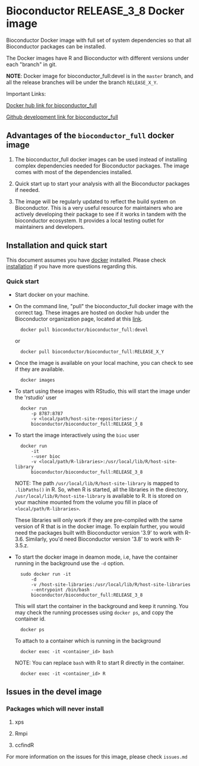 # Bioconductor RELEASE_3_8 Docker image

Bioconductor Docker image with full set of system dependencies so that
all Bioconductor packages can be installed.

The Docker images have R and Bioconductor with different versions
under each "branch" in git.

**NOTE**: Docker image for bioconductor_full:devel is in the `master`
branch, and all the release branches will be under the branch
`RELEASE_X_Y`.

Important Links:

[Docker hub link for bioconductor_full](https://cloud.docker.com/u/bioconductor/repository/registry-1.docker.io/bioconductor/bioconductor_full)

[Github development link for bioconductor_full](https://github.com/Bioconductor/bioconductor_full)

## Advantages of the `bioconductor_full` docker image

1. The bioconductor_full docker images can be used instead of installing
complex dependencies needed for Bioconductor packages. The image comes
with most of the dependencies installed.

1. Quick start up to start your analysis with all the Bioconductor
   packages if needed.

1. The image will be regularly updated to reflect the build system on
   Bioconductor. This is a very useful resource for maintainers who
   are actively developing their package to see if it works in tandem
   with the bioconductor ecosystem. It provides a local testing outlet
   for maintainers and developers.

## Installation and quick start

This document assumes you have [docker](https://www.docker.com/)
installed. Please check
[installation](https://www.docker.com/products/docker-desktop) if you
have more questions regarding this.

### Quick start

* Start docker on your machine.

* On the command line, "pull" the bioconductor_full docker image with
  the correct tag. These images are hosted on docker hub under the
  Bioconductor organization page, located at this [link](https://cloud.docker.com/u/bioconductor/repository/registry-1.docker.io/bioconductor/bioconductor_full).

		docker pull bioconductor/bioconductor_full:devel

	or

		docker pull bioconductor/bioconductor_full:RELEASE_X_Y

* Once the image is available on your local machine, you can check to
  see if they are available.

		docker images

* To start using these images with RStudio, this will start the image
  under the 'rstudio' user

		docker run
			-p 8787:8787
			-v <local/path/host-site-repositories>:/
			bioconductor/bioconductor_full:RELEASE_3_8

* To start the image interactively using the `bioc` user

		docker run
			-it
			--user bioc
			-v <local/path/R-libraries>:/usr/local/lib/R/host-site-library
			bioconductor/bioconductor_full:RELEASE_3_8

	NOTE: The path `/usr/local/lib/R/host-site-library` is mapped to
	`.libPaths()` in R. So, when R is started, all the libraries in
	the directory, `/usr/local/lib/R/host-site-library` is available
	to R. It is stored on your machine mounted from the volume you
	fill in place of `<local/path/R-libraries>`.

	These libraries will only work if they are pre-compiled with the
	same version of R that is in the docker image. To explain further,
	you would need the packages built with Bioconductor version '3.9'
	to work with R-3.6. Similarly, you'd need Bioconductor version
	'3.8' to work with R-3.5.z.

* To start the docker image in deamon mode, i.e, have the container
  running in the background use the `-d` option.

		sudo docker run -it
			-d
			-v /host-site-libraries:/usr/local/lib/R/host-site-libraries
			--entrypoint /bin/bash
			bioconductor/bioconductor_full:RELEASE_3_8

	This will start the container in the background and keep it
	running. You may check the running processes using `docker ps`,
	and copy the container id.

		docker ps

	To attach to a container which is running in the background

		docker exec -it <container_id> bash

	NOTE: You can replace `bash` with R to start R directly in the
	container.

		docker exec -it <container_id> R

## Issues in the devel image

### Packages which will never install

1. xps

1. Rmpi

1. ccfindR

For more information on the issues for this image, please check
`issues.md`
